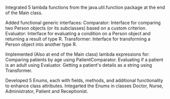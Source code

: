 

Integrated 5 lambda functions from the java.util.function package at the end of the Main class.

Added functional generic interfaces:
Comparator: Interface for comparing two Person objects (or its subclasses) based on a custom criterion.
Evaluator: Interface for evaluating a condition on a Person object and returning a result of type R.
Transformer: Interface for transforming a Person object into another type R.

Implemented (Also at end of the Main class) lambda expressions for:
Comparing patients by age using PatientComparator.
Evaluating if a patient is an adult using Evaluator.
Getting a patient's details as a string using Transformer.

Developed 5 Enums, each with fields, methods, and additional functionality to enhance class attributes.
Integarted the Enums in classes Doctor, Nurse, Administrator, Patient and Receptionist.

